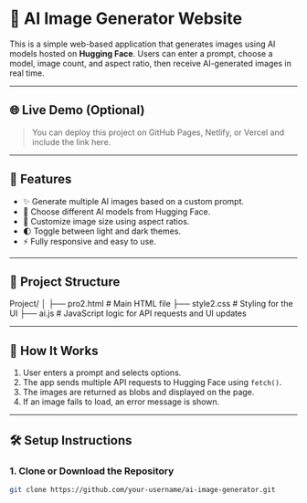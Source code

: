 # 🧠 AI Image Generator Website

This is a simple web-based application that generates images using AI models hosted on **Hugging Face**. Users can enter a prompt, choose a model, image count, and aspect ratio, then receive AI-generated images in real time.

---

## 🌐 Live Demo (Optional)
> You can deploy this project on GitHub Pages, Netlify, or Vercel and include the link here.

---

## 🚀 Features

- ✨ Generate multiple AI images based on a custom prompt.
- 📸 Choose different AI models from Hugging Face.
- 📐 Customize image size using aspect ratios.
- 🌓 Toggle between light and dark themes.
- ⚡ Fully responsive and easy to use.

---

## 📁 Project Structure

Project/
│
├── pro2.html # Main HTML file
├── style2.css # Styling for the UI
├── ai.js # JavaScript logic for API requests and UI updates


---

## 🔧 How It Works

1. User enters a prompt and selects options.
2. The app sends multiple API requests to Hugging Face using `fetch()`.
3. The images are returned as blobs and displayed on the page.
4. If an image fails to load, an error message is shown.

---

## 🛠️ Setup Instructions

### 1. Clone or Download the Repository
```bash
git clone https://github.com/your-username/ai-image-generator.git

